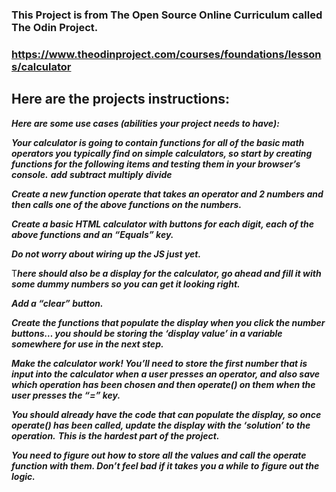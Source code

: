### This Project is from The Open Source Online Curriculum called The Odin Project.

### https://www.theodinproject.com/courses/foundations/lessons/calculator

## Here are the projects instructions:

***Here are some use cases (abilities your project needs to have):***

***Your calculator is going to contain functions for all of the basic math operators you typically find on simple calculators, so start by creating functions for the following items and testing them in your browser’s console.***
***add***
***subtract***
***multiply***
***divide***

***Create a new function operate that takes an operator and 2 numbers and then calls one of the above functions on the numbers.***

***Create a basic HTML calculator with buttons for each digit, each of the above functions and an “Equals” key.***

***Do not worry about wiring up the JS just yet.***

T***here should also be a display for the calculator, go ahead and fill it with some dummy numbers so you can get it looking right.***

***Add a “clear” button.***

***Create the functions that populate the display when you click the number buttons… you should be storing the ‘display value’ in a variable***
***somewhere for use in the next step.***

***Make the calculator work! You’ll need to store the first number that is input into the calculator when a user presses an operator, and***
***also save which operation has been chosen and then operate() on them when the user presses the “=” key.***

***You should already have the code that can populate the display, so once operate() has been called, update the display with the ‘solution’ to the operation.***
***This is the hardest part of the project.***

***You need to figure out how to store all the values and call the operate function with them. Don’t feel bad if it takes you a while to***
***figure out the logic.***

